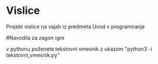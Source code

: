 # Vislice
Projekt vislice na vajah iz predmeta Uvod v programiranje

#Navodila za zagon igre

v pythonu poženete tekstovni vmesnik z ukazom "python3 -i tekstovni_vmesnik.py"
